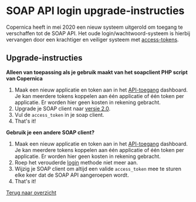 # SOAP API login upgrade-instructies
Copernica heeft in mei 2020 een nieuw systeem uitgerold om toegang te 
verschaffen tot de SOAP API. Het oude login/wachtwoord-systeem is hierbij
vervangen door een krachtiger en veiliger systeem met 
[access-tokens](./soap-api-authentication).

## Upgrade-instructies
**Alleen van toepassing als je gebruik maakt van het soapclient PHP script van Copernica**
1. Maak een nieuw applicatie en token aan in het [API-toegang](https://ms.copernica.com/#/admin/account/access-tokens) dashboard. Je kan meerdere tokens koppelen aan één applicatie of één token per applicatie. Er worden hier geen kosten in rekening gebracht. 
2. Upgrade je SOAP client naar [versie 2.0](./soap-api-documentation#download-example).
3. Vul de `access_token` in je soap client.
4. That's it!

**Gebruik je een andere SOAP client?**
1. Maak een nieuw applicatie en token aan in het [API-toegang](https://ms.copernica.com/#/admin/account/access-tokens) dashboard. Je kan meerdere tokens koppelen aan één applicatie of één token per applicatie. Er worden hier geen kosten in rekening gebracht. 
2. Roep het verouderde [login](https://www.copernica.com/nl/support/apireference/login) methode niet meer aan.
3. Wijzig je SOAP client om altijd een valide `access_token` mee te sturen elke keer dat de SOAP API aangeroepen wordt. 
4. That's it!

[Terug naar overzicht](./soap-api-documentation)


